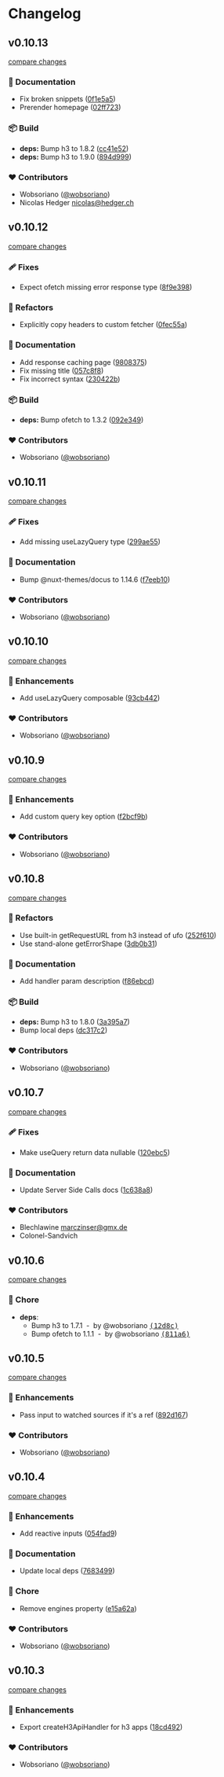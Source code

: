# Changelog


## v0.10.13

[compare changes](https://github.com/wobsoriano/trpc-nuxt/compare/v0.10.12...v0.10.13)

### 📖 Documentation

- Fix broken snippets ([0f1e5a5](https://github.com/wobsoriano/trpc-nuxt/commit/0f1e5a5))
- Prerender homepage ([02ff723](https://github.com/wobsoriano/trpc-nuxt/commit/02ff723))

### 📦 Build

- **deps:** Bump h3 to 1.8.2 ([cc41e52](https://github.com/wobsoriano/trpc-nuxt/commit/cc41e52))
- **deps:** Bump h3 to 1.9.0 ([894d999](https://github.com/wobsoriano/trpc-nuxt/commit/894d999))

### ❤️ Contributors

- Wobsoriano ([@wobsoriano](http://github.com/wobsoriano))
- Nicolas Hedger <nicolas@hedger.ch>

## v0.10.12

[compare changes](https://github.com/wobsoriano/trpc-nuxt/compare/v0.10.11...v0.10.12)

### 🩹 Fixes

- Expect ofetch missing error response type ([8f9e398](https://github.com/wobsoriano/trpc-nuxt/commit/8f9e398))

### 💅 Refactors

- Explicitly copy headers to custom fetcher ([0fec55a](https://github.com/wobsoriano/trpc-nuxt/commit/0fec55a))

### 📖 Documentation

- Add response caching page ([9808375](https://github.com/wobsoriano/trpc-nuxt/commit/9808375))
- Fix missing title ([057c8f8](https://github.com/wobsoriano/trpc-nuxt/commit/057c8f8))
- Fix incorrect syntax ([230422b](https://github.com/wobsoriano/trpc-nuxt/commit/230422b))

### 📦 Build

- **deps:** Bump ofetch to 1.3.2 ([092e349](https://github.com/wobsoriano/trpc-nuxt/commit/092e349))

### ❤️ Contributors

- Wobsoriano ([@wobsoriano](http://github.com/wobsoriano))

## v0.10.11

[compare changes](https://github.com/wobsoriano/trpc-nuxt/compare/v0.10.10...v0.10.11)

### 🩹 Fixes

- Add missing useLazyQuery type ([299ae55](https://github.com/wobsoriano/trpc-nuxt/commit/299ae55))

### 📖 Documentation

- Bump @nuxt-themes/docus to 1.14.6 ([f7eeb10](https://github.com/wobsoriano/trpc-nuxt/commit/f7eeb10))

### ❤️ Contributors

- Wobsoriano ([@wobsoriano](http://github.com/wobsoriano))

## v0.10.10

[compare changes](https://github.com/wobsoriano/trpc-nuxt/compare/v0.10.9...v0.10.10)

### 🚀 Enhancements

- Add useLazyQuery composable ([93cb442](https://github.com/wobsoriano/trpc-nuxt/commit/93cb442))

### ❤️  Contributors

- Wobsoriano ([@wobsoriano](http://github.com/wobsoriano))

## v0.10.9

[compare changes](https://github.com/wobsoriano/trpc-nuxt/compare/v0.10.8...v0.10.9)

### 🚀 Enhancements

- Add custom query key option ([f2bcf9b](https://github.com/wobsoriano/trpc-nuxt/commit/f2bcf9b))

### ❤️  Contributors

- Wobsoriano ([@wobsoriano](http://github.com/wobsoriano))

## v0.10.8

[compare changes](https://github.com/wobsoriano/trpc-nuxt/compare/v0.10.7...v0.10.8)

### 💅 Refactors

- Use built-in getRequestURL from h3 instead of ufo ([252f610](https://github.com/wobsoriano/trpc-nuxt/commit/252f610))
- Use stand-alone getErrorShape ([3db0b31](https://github.com/wobsoriano/trpc-nuxt/commit/3db0b31))

### 📖 Documentation

- Add handler param description ([f86ebcd](https://github.com/wobsoriano/trpc-nuxt/commit/f86ebcd))

### 📦 Build

- **deps:** Bump h3 to 1.8.0 ([3a395a7](https://github.com/wobsoriano/trpc-nuxt/commit/3a395a7))
- Bump local deps ([dc317c2](https://github.com/wobsoriano/trpc-nuxt/commit/dc317c2))

### ❤️  Contributors

- Wobsoriano ([@wobsoriano](http://github.com/wobsoriano))

## v0.10.7

[compare changes](https://github.com/wobsoriano/trpc-nuxt/compare/v0.10.6...v0.10.7)

### 🩹 Fixes

- Make useQuery return data nullable ([120ebc5](https://github.com/wobsoriano/trpc-nuxt/commit/120ebc5))

### 📖 Documentation

- Update Server Side Calls docs ([1c638a8](https://github.com/wobsoriano/trpc-nuxt/commit/1c638a8))

### ❤️  Contributors

- Blechlawine <marczinser@gmx.de>
- Colonel-Sandvich

## v0.10.6

[compare changes](https://github.com/wobsoriano/trpc-nuxt/compare/v0.10.5...v0.10.6)

### 🏡 Chore

- **deps**:
  - Bump h3 to 1.7.1 &nbsp;-&nbsp; by @wobsoriano [<samp>(12d8c)</samp>](https://github.com/wobsoriano/trpc-nuxt/commit/12d8c97f71bedb025b2e7914db13e69e5f62c8a2)
  - Bump ofetch to 1.1.1 &nbsp;-&nbsp; by @wobsoriano [<samp>(811a6)</samp>](https://github.com/wobsoriano/trpc-nuxt/commit/811a6340107a2bea53f2cf488416bcec915f88b0)

## v0.10.5

[compare changes](https://github.com/wobsoriano/trpc-nuxt/compare/v0.10.4...v0.10.5)


### 🚀 Enhancements

  - Pass input to watched sources if it's a ref ([892d167](https://github.com/wobsoriano/trpc-nuxt/commit/892d167))

### ❤️  Contributors

- Wobsoriano ([@wobsoriano](http://github.com/wobsoriano))

## v0.10.4

[compare changes](https://github.com/wobsoriano/trpc-nuxt/compare/v0.10.3...v0.10.4)


### 🚀 Enhancements

  - Add reactive inputs ([054fad9](https://github.com/wobsoriano/trpc-nuxt/commit/054fad9))

### 📖 Documentation

  - Update local deps ([7683499](https://github.com/wobsoriano/trpc-nuxt/commit/7683499))

### 🏡 Chore

  - Remove engines property ([e15a62a](https://github.com/wobsoriano/trpc-nuxt/commit/e15a62a))

### ❤️  Contributors

- Wobsoriano ([@wobsoriano](http://github.com/wobsoriano))

## v0.10.3

[compare changes](https://github.com/wobsoriano/trpc-nuxt/compare/v0.10.2...v0.10.3)


### 🚀 Enhancements

  - Export createH3ApiHandler for h3 apps ([18cd492](https://github.com/wobsoriano/trpc-nuxt/commit/18cd492))

### ❤️  Contributors

- Wobsoriano ([@wobsoriano](http://github.com/wobsoriano))

